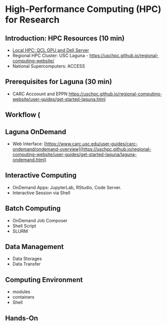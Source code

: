 # High-Performance Computing (HPC) for Research

## Introduction: HPC Resources (10 min)
- [Local HPC: QCL GPU and Dell Server](Introduction.md)
- Regional HPC Cluster: USC Laguna - https://uschpc.github.io/regional-computing-website/
- National Supercomputers: ACCESS

## Prerequisites for Laguna (30 min)
- CARC Accoount and EPPN
 https://uschpc.github.io/regional-computing-website/user-guides/get-started-laguna.html

## Workflow (


## Laguna OnDemand
- Web Interface: [https://www.carc.usc.edu/user-guides/carc-ondemand/ondemand-overview](https://uschpc.github.io/regional-computing-website/user-guides/get-started-laguna/laguna-ondemand.html)


## Interactive Computing
- OnDemand Apps: JupyterLab, RStudio, Code Server.
- Interactive Session via Shell

## Batch Computing
- OnDemand Job Composer
- Shell Script
- SLURM

## Data Management
- Data Storages
- Data Transfer

## Computing Environment
- modules
- containers
- Shell

## Hands-On



